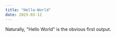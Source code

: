 ```yaml
---
title: "Hello-World"
date: 2025-03-12
---
```

Naturally, "Hello World" is the obvious first output.
